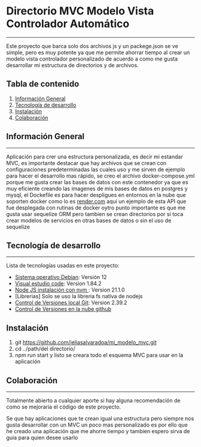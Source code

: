 # Directorio MVC Modelo Vista Controlador Automático
***
Este proyecto que barca solo dos archivos js y un packege.json se ve simple, pero es muy potente ya que me permite ahorrar tiempo al crear un modelo vista controlador personalizado de acuerdo a como me gusta desarrollar mi estructura de directorios y de archivos.

## Tabla de contenido
1. [Información General](#info)
2. [Tecnología de desarrollo](#tecnologias)
3. [Instalación](#instalacion)
4. [Colaboración](#colaboracion)

## Información General
***
Aplicación para crer una estructura personalizada, es decir mi estandar MVC, es importante destacar que hay archivos que se crean con configuraciones predeterminadas las cuales uso y me sirven de ejemplo para hacer el desarrollo mas rápido, se creo el archivo docker-compose.yml porque me gusta crear las bases de datos con este contenedor ya que es muy eficiente creando las imagenes de mis bases de datos en postgres y mysql, el Dockefile es para hacer despligues en entornos en la nube que soporten docker como lo es [render.com](https://api-tienda.onrender.com) aquí un ejemplo de esta API que fue desplegada con rutinas de docker oytro punto importante es que me gusta usar sequelize ORM pero tambien se crean directorios por si toca crear modelos de servicios en otras bases de datos o sin el uso de sequelize
  
  ## Tecnología de desarrollo
***
Lista de tecnologías usadas en este proyecto:
* [Sistema operativo Debian](https://www.debian.org/distrib/index.es.html): Versión 12 
* [Visual estudio code](https://code.visualstudio.com/): Version 1.84.2
* [Node JS instalación con nvm ](https://github.com/nvm-sh/nvm): Version 21.1.0
* [Librerias] Solo se uso la libreria fs nativa de nodejs
* [Control de Versiones local Git](https://git-scm.com/): Version 2.39.2
* [Control de Versiones en la nube github](https://github.com/jeliasalvaradoa)
## Instalación

1. git https://github.com/jeliasalvaradoa/mi_modelo_mvc.git
2. cd ../path/del directorio/
3. npm run start y listo se creara todo el esquema MVC para usar en la aplicación   


## Colaboración
***
Totalmente abierto a cualquier aporte si hay alguna recomendación de como se mejoraria el código de este proyecto.

Se  que hay aplicaciones que te crean igual una estructura pero siempre nos gusta desarrollar con un MVC un poco mas personalizado es por ello que he creado una aplicación que me ahorre tiempo y tambien espero sirva de guia para quien desee usarlo




